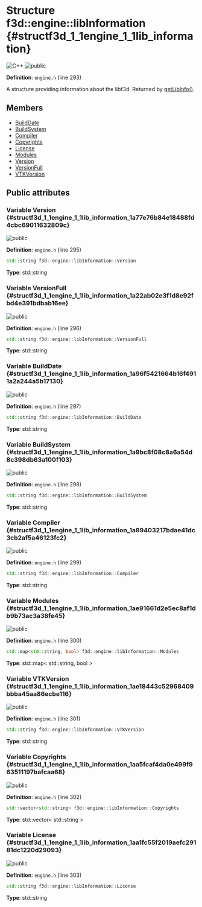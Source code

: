 # Structure f3d::engine::libInformation {#structf3d_1_1engine_1_1lib_information}

![][C++]
![][public]

**Definition**: `engine.h` (line 293)



A structure providing information about the libf3d. Returned by [getLibInfo()](classf3d_1_1engine.md#classf3d_1_1engine_1aaf3b6314d61f6b033887ed09255fe5a7).

## Members

* [BuildDate](structf3d_1_1engine_1_1lib_information.md#structf3d_1_1engine_1_1lib_information_1a96f5421664b16f4911a2a244a5b17130)
* [BuildSystem](structf3d_1_1engine_1_1lib_information.md#structf3d_1_1engine_1_1lib_information_1a9bc8f08c8a6a54d8c398db63a100f103)
* [Compiler](structf3d_1_1engine_1_1lib_information.md#structf3d_1_1engine_1_1lib_information_1a89403217bdae41dc3cb2af5a46123fc2)
* [Copyrights](structf3d_1_1engine_1_1lib_information.md#structf3d_1_1engine_1_1lib_information_1aa5fcaf4da0e499f963511197bafcaa68)
* [License](structf3d_1_1engine_1_1lib_information.md#structf3d_1_1engine_1_1lib_information_1aa1fc55f2019aefc29181dc1220d29093)
* [Modules](structf3d_1_1engine_1_1lib_information.md#structf3d_1_1engine_1_1lib_information_1ae91661d2e5ec8af1db9b73ac3a38fe45)
* [Version](structf3d_1_1engine_1_1lib_information.md#structf3d_1_1engine_1_1lib_information_1a77e76b84e18488fd4cbc69011632809c)
* [VersionFull](structf3d_1_1engine_1_1lib_information.md#structf3d_1_1engine_1_1lib_information_1a22ab02e3f1d8e92fbd4e391bdbab16ee)
* [VTKVersion](structf3d_1_1engine_1_1lib_information.md#structf3d_1_1engine_1_1lib_information_1ae18443c52968409bbba45aa86ecbe116)

## Public attributes

### Variable Version {#structf3d_1_1engine_1_1lib_information_1a77e76b84e18488fd4cbc69011632809c}

![][public]

**Definition**: `engine.h` (line 295)


```cpp
std::string f3d::engine::libInformation::Version
```








**Type**: std::string



### Variable VersionFull {#structf3d_1_1engine_1_1lib_information_1a22ab02e3f1d8e92fbd4e391bdbab16ee}

![][public]

**Definition**: `engine.h` (line 296)


```cpp
std::string f3d::engine::libInformation::VersionFull
```








**Type**: std::string



### Variable BuildDate {#structf3d_1_1engine_1_1lib_information_1a96f5421664b16f4911a2a244a5b17130}

![][public]

**Definition**: `engine.h` (line 297)


```cpp
std::string f3d::engine::libInformation::BuildDate
```








**Type**: std::string



### Variable BuildSystem {#structf3d_1_1engine_1_1lib_information_1a9bc8f08c8a6a54d8c398db63a100f103}

![][public]

**Definition**: `engine.h` (line 298)


```cpp
std::string f3d::engine::libInformation::BuildSystem
```








**Type**: std::string



### Variable Compiler {#structf3d_1_1engine_1_1lib_information_1a89403217bdae41dc3cb2af5a46123fc2}

![][public]

**Definition**: `engine.h` (line 299)


```cpp
std::string f3d::engine::libInformation::Compiler
```








**Type**: std::string



### Variable Modules {#structf3d_1_1engine_1_1lib_information_1ae91661d2e5ec8af1db9b73ac3a38fe45}

![][public]

**Definition**: `engine.h` (line 300)


```cpp
std::map<std::string, bool> f3d::engine::libInformation::Modules
```








**Type**: std::map< std::string, bool >



### Variable VTKVersion {#structf3d_1_1engine_1_1lib_information_1ae18443c52968409bbba45aa86ecbe116}

![][public]

**Definition**: `engine.h` (line 301)


```cpp
std::string f3d::engine::libInformation::VTKVersion
```








**Type**: std::string



### Variable Copyrights {#structf3d_1_1engine_1_1lib_information_1aa5fcaf4da0e499f963511197bafcaa68}

![][public]

**Definition**: `engine.h` (line 302)


```cpp
std::vector<std::string> f3d::engine::libInformation::Copyrights
```








**Type**: std::vector< std::string >



### Variable License {#structf3d_1_1engine_1_1lib_information_1aa1fc55f2019aefc29181dc1220d29093}

![][public]

**Definition**: `engine.h` (line 303)


```cpp
std::string f3d::engine::libInformation::License
```








**Type**: std::string



[public]: https://img.shields.io/badge/-public-brightgreen (public)
[C++]: https://img.shields.io/badge/language-C%2B%2B-blue (C++)
[const]: https://img.shields.io/badge/-const-lightblue (const)
[protected]: https://img.shields.io/badge/-protected-yellow (protected)
[static]: https://img.shields.io/badge/-static-lightgrey (static)